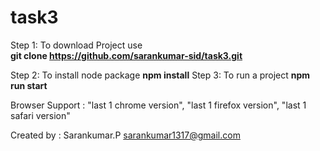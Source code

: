 # task3
 Step 1:
        To download Project use  
        **git clone https://github.com/sarankumar-sid/task3.git**

Step 2:
       To install node package 
       **npm install**
Step 3:
      To run a project 
      **npm run start**
      
 Browser Support :
             "last 1 chrome version",
             "last 1 firefox version",
             "last 1 safari version"
             
Created by :
            Sarankumar.P
            sarankumar1317@gmail.com
